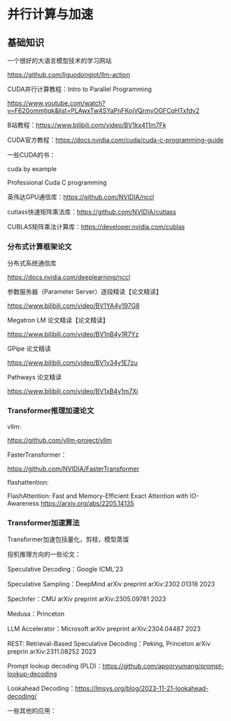 # 并行计算与加速

## 基础知识

一个很好的大语言模型技术的学习网站

https://github.com/liguodongiot/llm-action

CUDA并行计算教程：Intro to Parallel Programming

https://www.youtube.com/watch?v=F620ommtjqk&list=PLAwxTw4SYaPnFKojVQrmyOGFCqHTxfdv2

B站教程：https://www.bilibili.com/video/BV1kx411m7Fk

CUDA官方教程：https://docs.nvidia.com/cuda/cuda-c-programming-guide

一些CUDA的书：

cuda by example

Professional Cuda C programming

英伟达GPU通信库：https://github.com/NVIDIA/nccl

cutlass快速矩阵乘法库：https://github.com/NVIDIA/cutlass

CUBLAS矩阵乘法计算库：https://developer.nvidia.com/cublas


### 分布式计算框架论文

分布式系统通信库

https://docs.nvidia.com/deeplearning/nccl

参数服务器（Parameter Server）逐段精读【论文精读】

https://www.bilibili.com/video/BV1YA4y197G8


Megatron LM 论文精读【论文精读】

https://www.bilibili.com/video/BV1nB4y1R7Yz

GPipe 论文精读

https://www.bilibili.com/video/BV1v34y1E7zu

Pathways 论文精读

https://www.bilibili.com/video/BV1xB4y1m7Xi

### Transformer推理加速论文

vllm:

https://github.com/vllm-project/vllm

FasterTransformer：

https://github.com/NVIDIA/FasterTransformer

flashattention:

FlashAttention: Fast and Memory-Efficient Exact Attention with IO-Awareness
https://arxiv.org/abs/2205.14135


### Transformer加速算法

Transformer加速包括量化，剪枝，模型蒸馏

投机推理方向的一些论文：

Speculative Decoding：Google ICML'23

Speculative Sampling：DeepMind arXiv preprint arXiv:2302.01318 2023

SpecInfer：CMU arXiv preprint arXiv:2305.09781 2023

Medusa：Princeton

LLM Accelerator：Microsoft arXiv preprint arXiv:2304.04487 2023

REST: Retrieval-Based Speculative Decoding：Peking, Princeton arXiv preprin arXiv:2311.08252 2023

Prompt lookup decoding (PLD)：https://github.com/apoorvumang/prompt-lookup-decoding

Lookahead Decoding：https://lmsys.org/blog/2023-11-21-lookahead-decoding/

一些其他的应用：









